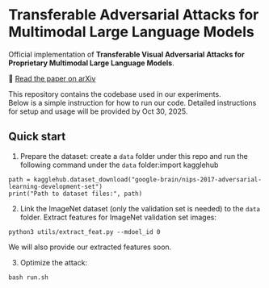 # Transferable Adversarial Attacks for Multimodal Large Language Models

Official implementation of **Transferable Visual Adversarial Attacks for Proprietary Multimodal Large Language Models**.

📄 [Read the paper on arXiv](https://arxiv.org/abs/2505.01050)

This repository contains the codebase used in our experiments.  
Below is a simple instruction for how to run our code. Detailed instructions for setup and usage will be provided by Oct 30, 2025.

## Quick start

1. Prepare the dataset: create a `data` folder under this repo and run the following command under the `data` folder:import kagglehub

```
path = kagglehub.dataset_download("google-brain/nips-2017-adversarial-learning-development-set")
print("Path to dataset files:", path)
```

2. Link the ImageNet dataset (only the validation set is needed) to the `data` folder. Extract features for ImageNet validation set images:
```
python3 utils/extract_feat.py --mdoel_id 0
```
We will also provide our extracted features soon.

3. Optimize the attack:
```
bash run.sh
```



